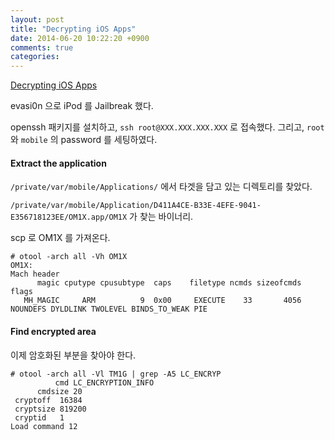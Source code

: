 ```yaml
---
layout: post
title: "Decrypting iOS Apps"
date: 2014-06-20 10:22:20 +0900
comments: true
categories: 
---
```


[Decrypting iOS Apps](http://www.infointox.net/?p=114)

evasi0n 으로 iPod 를 Jailbreak 했다.

openssh 패키지를 설치하고, `ssh root@XXX.XXX.XXX.XXX` 로 접속했다.
그리고, `root` 와 `mobile` 의 password 를 세팅하였다.

#### Extract the application

`/private/var/mobile/Applications/` 에서 타겟을 담고 있는 디렉토리를 찾았다.

`/private/var/mobile/Application/D411A4CE-B33E-4EFE-9041-E356718123EE/OM1X.app/OM1X` 가 찾는 바이너리.

scp 로 OM1X 를 가져온다.

    # otool -arch all -Vh OM1X
    OM1X:
    Mach header
          magic cputype cpusubtype  caps    filetype ncmds sizeofcmds      flags
       MH_MAGIC     ARM          9  0x00     EXECUTE    33       4056   NOUNDEFS DYLDLINK TWOLEVEL BINDS_TO_WEAK PIE

#### Find encrypted area

이제 암호화된 부분을 찾아야 한다.

    # otool -arch all -Vl TM1G | grep -A5 LC_ENCRYP
              cmd LC_ENCRYPTION_INFO
          cmdsize 20
     cryptoff  16384
     cryptsize 819200
     cryptid   1
    Load command 12

